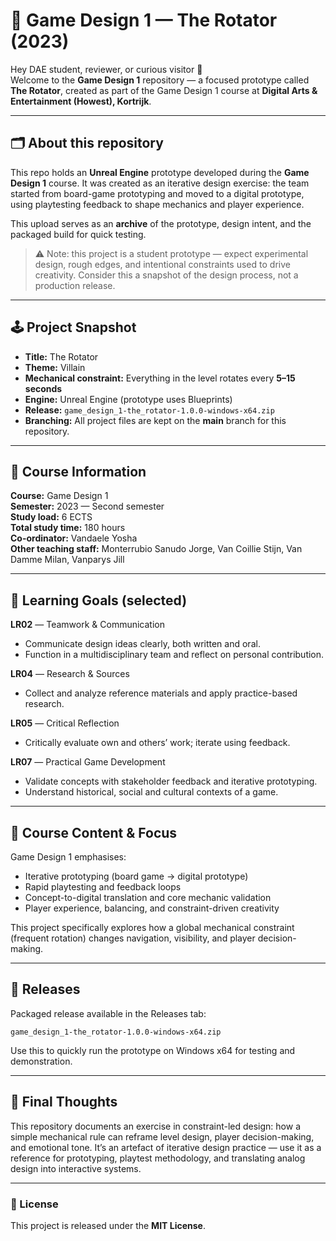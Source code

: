 # 🎲 Game Design 1 — The Rotator (2023)

Hey DAE student, reviewer, or curious visitor 👋  
Welcome to the **Game Design 1** repository — a focused prototype called **The Rotator**, created as part of the Game Design 1 course at **Digital Arts & Entertainment (Howest), Kortrijk**.

---

## 🗂️ About this repository

This repo holds an **Unreal Engine** prototype developed during the **Game Design 1** course. It was created as an iterative design exercise: the team started from board-game prototyping and moved to a digital prototype, using playtesting feedback to shape mechanics and player experience.

This upload serves as an **archive** of the prototype, design intent, and the packaged build for quick testing.

> ⚠️ Note: this project is a student prototype — expect experimental design, rough edges, and intentional constraints used to drive creativity. Consider this a snapshot of the design process, not a production release.

---

## 🕹 Project Snapshot

- **Title:** The Rotator  
- **Theme:** Villain  
- **Mechanical constraint:** Everything in the level rotates every **5–15 seconds**  
- **Engine:** Unreal Engine (prototype uses Blueprints)  
- **Release:** `game_design_1-the_rotator-1.0.0-windows-x64.zip`  
- **Branching:** All project files are kept on the **main** branch for this repository.

---

## 🎯 Course Information

**Course:** Game Design 1  
**Semester:** 2023 — Second semester  
**Study load:** 6 ECTS  
**Total study time:** 180 hours  
**Co-ordinator:** Vandaele Yosha  
**Other teaching staff:** Monterrubio Sanudo Jorge, Van Coillie Stijn, Van Damme Milan, Vanparys Jill

---

## 🧠 Learning Goals (selected)

**LR02** — Teamwork & Communication  
- Communicate design ideas clearly, both written and oral.  
- Function in a multidisciplinary team and reflect on personal contribution.

**LR04** — Research & Sources  
- Collect and analyze reference materials and apply practice-based research.

**LR05** — Critical Reflection  
- Critically evaluate own and others’ work; iterate using feedback.

**LR07** — Practical Game Development  
- Validate concepts with stakeholder feedback and iterative prototyping.  
- Understand historical, social and cultural contexts of a game.

---

## 🧩 Course Content & Focus

Game Design 1 emphasises:
- Iterative prototyping (board game → digital prototype)  
- Rapid playtesting and feedback loops  
- Concept-to-digital translation and core mechanic validation  
- Player experience, balancing, and constraint-driven creativity

This project specifically explores how a global mechanical constraint (frequent rotation) changes navigation, visibility, and player decision-making.

---

## 🚀 Releases

Packaged release available in the Releases tab:

`game_design_1-the_rotator-1.0.0-windows-x64.zip`

Use this to quickly run the prototype on Windows x64 for testing and demonstration.

---

## 🧠 Final Thoughts

This repository documents an exercise in constraint-led design: how a simple mechanical rule can reframe level design, player decision-making, and emotional tone. It’s an artefact of iterative design practice — use it as a reference for prototyping, playtest methodology, and translating analog design into interactive systems.

---

### 🪪 License
This project is released under the **MIT License**.


